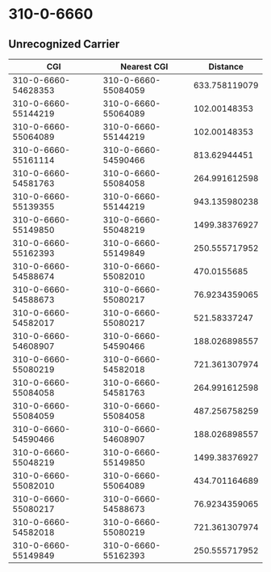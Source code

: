 # 310-0-6660
## Unrecognized Carrier


| CGI | Nearest CGI | Distance |
|-----|-------------|----------|
| 310-0-6660-54628353 | 310-0-6660-55084059 | 633.758119079 |
| 310-0-6660-55144219 | 310-0-6660-55064089 | 102.00148353 |
| 310-0-6660-55064089 | 310-0-6660-55144219 | 102.00148353 |
| 310-0-6660-55161114 | 310-0-6660-54590466 | 813.62944451 |
| 310-0-6660-54581763 | 310-0-6660-55084058 | 264.991612598 |
| 310-0-6660-55139355 | 310-0-6660-55144219 | 943.135980238 |
| 310-0-6660-55149850 | 310-0-6660-55048219 | 1499.38376927 |
| 310-0-6660-55162393 | 310-0-6660-55149849 | 250.555717952 |
| 310-0-6660-54588674 | 310-0-6660-55082010 | 470.0155685 |
| 310-0-6660-54588673 | 310-0-6660-55080217 | 76.9234359065 |
| 310-0-6660-54582017 | 310-0-6660-55080217 | 521.58337247 |
| 310-0-6660-54608907 | 310-0-6660-54590466 | 188.026898557 |
| 310-0-6660-55080219 | 310-0-6660-54582018 | 721.361307974 |
| 310-0-6660-55084058 | 310-0-6660-54581763 | 264.991612598 |
| 310-0-6660-55084059 | 310-0-6660-55084058 | 487.256758259 |
| 310-0-6660-54590466 | 310-0-6660-54608907 | 188.026898557 |
| 310-0-6660-55048219 | 310-0-6660-55149850 | 1499.38376927 |
| 310-0-6660-55082010 | 310-0-6660-55064089 | 434.701164689 |
| 310-0-6660-55080217 | 310-0-6660-54588673 | 76.9234359065 |
| 310-0-6660-54582018 | 310-0-6660-55080219 | 721.361307974 |
| 310-0-6660-55149849 | 310-0-6660-55162393 | 250.555717952 |

